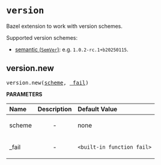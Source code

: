 <!-- Generated with Stardoc: http://skydoc.bazel.build -->

# `version`

Bazel extension to work with version schemes.

Supported version schemes:

* [semantic (`SemVer`)]: e.g. `1.0.2-rc.1+b20250115`.

[semantic (`SemVer`)]: semver.md

<a id="version.new"></a>

## version.new

<pre>
version.new(<a href="#version.new-scheme">scheme</a>, <a href="#version.new-_fail">_fail</a>)
</pre>



**PARAMETERS**


| Name  | Description | Default Value |
| :------------- | :------------- | :------------- |
| <a id="version.new-scheme"></a>scheme |  <p align="center"> - </p>   |  none |
| <a id="version.new-_fail"></a>_fail |  <p align="center"> - </p>   |  `<built-in function fail>` |


